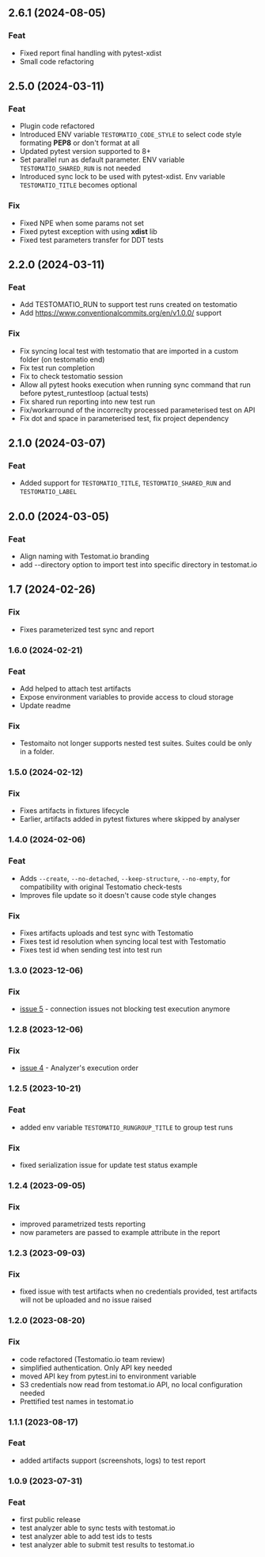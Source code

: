 ## 2.6.1 (2024-08-05)

### Feat

- Fixed report final handling with pytest-xdist
- Small code refactoring

## 2.5.0 (2024-03-11)

### Feat

- Plugin code refactored
- Introduced ENV variable `TESTOMATIO_CODE_STYLE` to select code style formating **PEP8** or don't format at all
- Updated pytest version supported to 8+
- Set parallel run as default parameter. ENV variable `TESTOMATIO_SHARED_RUN` is not needed
- Introduced sync lock to be used with pytest-xdist. Env variable `TESTOMATIO_TITLE` becomes optional

### Fix

- Fixed NPE when some params not set
- Fixed pytest exception with using **xdist** lib
- Fixed test parameters transfer for DDT tests


## 2.2.0 (2024-03-11)

### Feat

- Add TESTOMATIO_RUN to support test runs created on testomatio
- Add https://www.conventionalcommits.org/en/v1.0.0/ support

### Fix

- Fix syncing local test with testomatio that are imported in a custom folder (on testomatio end)
- Fix test run completion
- Fix to check testomatio session
- Allow all pytest hooks execution when running sync command that run before pytest_runtestloop (actual tests)
- Fix shared run reporting into new test run
- Fix/workarround of the incorreclty processed parameterised test on API
- Fix dot and space in parameterised test, fix project dependency

## 2.1.0 (2024-03-07)

### Feat

- Added support for `TESTOMATIO_TITLE`, `TESTOMATIO_SHARED_RUN` and `TESTOMATIO_LABEL`

## 2.0.0 (2024-03-05)

### Feat

- Align naming with Testomat.io branding
- add --directory option to import test into specific directory in testomat.io

## 1.7 (2024-02-26)

### Fix

- Fixes parameterized test sync and report

### 1.6.0 (2024-02-21)

### Feat

- Add helped to attach test artifacts
- Expose environment variables to provide access to cloud storage
- Update readme

### Fix

- Testomaito not longer supports nested test suites. Suites could be only in a folder.


### 1.5.0 (2024-02-12)

### Fix
- Fixes artifacts in fixtures lifecycle
- Earlier, artifacts added in pytest fixtures where skipped by analyser

### 1.4.0 (2024-02-06)

### Feat

- Adds `--create`, `--no-detached`, `--keep-structure`, `--no-empty`,  for compatibility with original Testomatio check-tests
- Improves file update so it doesn't cause code style changes

### Fix
- Fixes artifacts uploads and test sync with Testomatio
- Fixes test id resolution when syncing local test with Testomatio
- Fixes test id when sending test into test run

### 1.3.0 (2023-12-06)

### Fix

- [issue 5](https://github.com/Ypurek/pytest-analyzer/issues/5) - connection issues not blocking test execution anymore

### 1.2.8 (2023-12-06)

### Fix

- [issue 4](https://github.com/Ypurek/pytest-analyzer/issues/4) - Analyzer's execution order

### 1.2.5 (2023-10-21)

### Feat

- added env variable `TESTOMATIO_RUNGROUP_TITLE` to group test runs

### Fix

- fixed serialization issue for update test status example

### 1.2.4 (2023-09-05)

### Fix

- improved parametrized tests reporting
- now parameters are passed to example attribute in the report

### 1.2.3 (2023-09-03)

### Fix

- fixed issue with test artifacts when no credentials provided, test artifacts will not be uploaded and no issue raised

### 1.2.0 (2023-08-20)

### Fix

- code refactored (Testomatio.io team review)
- simplified authentication. Only API key needed
- moved API key from pytest.ini to environment variable
- S3 credentials now read from testomat.io API, no local configuration needed
- Prettified test names in testomat.io

### 1.1.1 (2023-08-17)

### Feat

- added artifacts support (screenshots, logs) to test report

### 1.0.9 (2023-07-31)

### Feat
- first public release
- test analyzer able to sync tests with testomat.io
- test analyzer able to add test ids to tests
- test analyzer able to submit test results to testomat.io